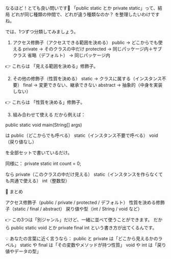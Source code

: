 なるほど！とても良い問いです👏
「public static とか private static」って、結局 どれが同じ種類の仲間で、どれが違う種類なのか？ を整理したいわけですね。

では、1つずつ分類してみましょう。

1. アクセス修飾子（アクセスできる範囲を決める）
public → どこからでも使える
private → そのクラスの中だけ
protected → 同じパッケージ内＋サブクラス
省略（デフォルト） → 同じパッケージ内

👉 これらは 「見える範囲を決める」修飾子。


2. その他の修飾子（性質を決める）
static → クラスに属する（インスタンス不要）
final → 変更できない、継承できない
abstract → 抽象的（中身を実装しない）

👉 これらは 「性質を決める」修飾子。


3. 組み合わせて使える
だから例えば：

public static void main(String[] args)

は
public（どこからでも呼べる）
static（インスタンス不要で呼べる）
void（戻り値なし）

を全部セットで書いているだけ。

同様に：
private static int count = 0;

なら
private（このクラスの中だけ見える）
static（インスタンスを作らなくても共通で使える）
int（整数型）

🎯 まとめ

アクセス修飾子（public / private / protected / デフォルト）
性質を決める修飾子（static / final / abstract）
戻り値や型（int / String / void など）

👉 この3つは「別ジャンル」だけど、一緒に並べて使うことができます。
だから public static void とか private final int という書き方が出てくるんです。

💡 あなたの言葉に近く言うなら：
public と private は「どこから見えるかのラベル」
static や final は「その変数やメソッドが持つ性質」
void や int は「戻り値やデータの型」